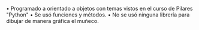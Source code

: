 •	Programado a orientado a objetos con temas vistos en el curso de Pilares "Python"
•	Se usó funciones y métodos.
•	No se usó ninguna librería para dibujar de manera gráfica el muñeco.
